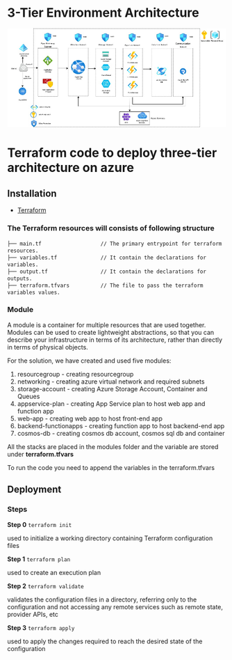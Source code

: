 # 3-Tier Environment Architecture

![Enviornment](./challenge1_new.jpg)


# Terraform code to deploy three-tier architecture on azure

## Installation
- [Terraform](https://www.terraform.io/downloads.html)

### The Terraform resources will consists of following structure

```
├── main.tf                   // The primary entrypoint for terraform resources.
├── variables.tf              // It contain the declarations for variables.
├── output.tf                 // It contain the declarations for outputs.
├── terraform.tfvars          // The file to pass the terraform variables values.
```
### Module

A module is a container for multiple resources that are used together. Modules can be used to create lightweight abstractions, so that you can describe your infrastructure in terms of its architecture, rather than directly in terms of physical objects.

For the solution, we have created and used five modules:
1. resourcegroup        - creating resourcegroup
2. networking           - creating azure virtual network and required subnets
3. storage-account      - creating Azure Storage Account, Container and Queues
4. appservice-plan      - creating App Service plan to host web app and function app
5. web-app              - creating web app to host front-end app
6. backend-functionapps - creating function app to host backend-end app
7. cosmos-db            - creating cosmos db account, cosmos sql db and container

All the stacks are placed in the modules folder and the variable are stored under **terraform.tfvars**

To run the code you need to append the variables in the terraform.tfvars

## Deployment

### Steps

**Step 0** `terraform init`

used to initialize a working directory containing Terraform configuration files

**Step 1** `terraform plan`

used to create an execution plan

**Step 2** `terraform validate`

validates the configuration files in a directory, referring only to the configuration and not accessing any remote services such as remote state, provider APIs, etc

**Step 3** `terraform apply`

used to apply the changes required to reach the desired state of the configuration

